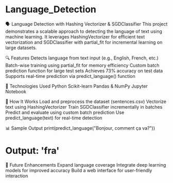 # Language_Detection
🗣️ Language Detection with Hashing Vectorizer & SGDClassifier
This project demonstrates a scalable approach to detecting the language of text using machine learning. It leverages HashingVectorizer for efficient text vectorization and SGDClassifier with partial_fit for incremental learning on large datasets.

🔍 Features
Detects language from text input (e.g., English, French, etc.)
Batch-wise training using partial_fit for memory efficiency
Custom batch prediction function for large test sets
Achieves 73% accuracy on test data
Supports real-time prediction via predict_language() function

🧠 Technologies Used
Python
Scikit-learn
Pandas & NumPy
Jupyter Notebook

📁 How It Works
Load and preprocess the dataset (sentences.csv)
Vectorize text using HashingVectorizer
Train SGDClassifier incrementally in batches
Predict and evaluate using custom batch prediction
Use predict_language(text) for real-time detection

📊 Sample Output
print(predict_language("Bonjour, comment ça va?"))
# Output: 'fra'

🚀 Future Enhancements
Expand language coverage
Integrate deep learning models for improved accuracy
Build a web interface for user-friendly interaction
